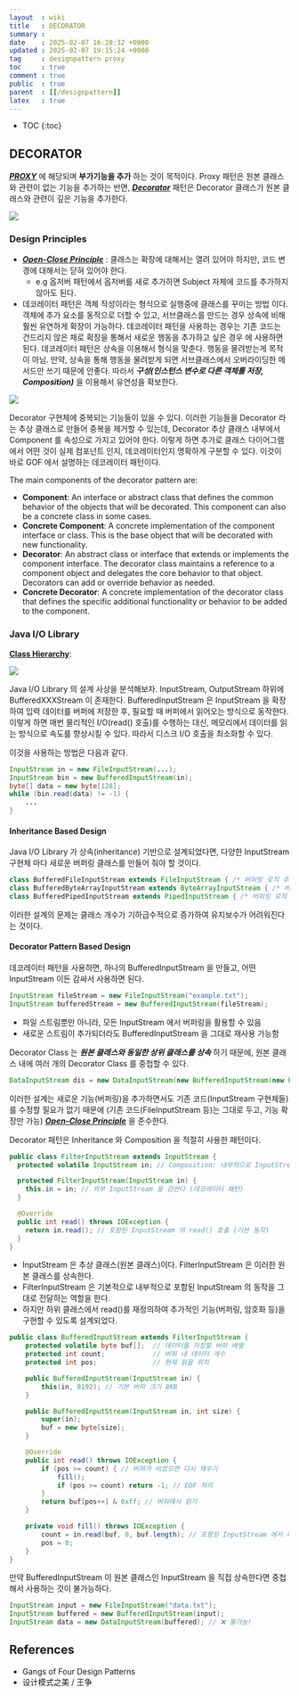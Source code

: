 ```yaml
---
layout  : wiki
title   : DECORATOR
summary : 
date    : 2025-02-07 16:28:32 +0900
updated : 2025-02-07 19:15:24 +0900
tag     : designpattern proxy
toc     : true
comment : true
public  : true
parent  : [[/designpattern]]
latex   : true
---
```

* TOC
{:toc}

## DECORATOR

___[PROXY](https://klarciel.net/wiki/designpattern/designpattern-proxy/)___ 에 해당되며 __부가기능을 추가__ 하는 것이 목적이다.
Proxy 패턴은 원본 클래스와 관련이 없는 기능을 추가하는 반면, ___[Decorator](https://en.wikipedia.org/wiki/Decorator_pattern)___ 패턴은 Decorator 클래스가 원본 클래스와 관련이 깊은 기능을 추가한다.

![](/resource/wiki/designpattern-decorator/decorator_meaning.png)

### Design Principles

- ___[Open-Close Principle](https://klarciel.net/wiki/oop/oop-solid/)___ : 클래스는 확장에 대해서는 열려 있어야 하지만, 코드 변경에 대해서는 닫혀 있어야 한다.
  - e.g 옵저버 패턴에서 옵저버를 새로 추가하면 Subject 자체에 코드를 추가하지 않아도 된다.
- 데코레이터 패턴은 객체 작성이라는 형식으로 실행중에 클래스를 꾸미는 방법 이다. 객체에 추가 요소를 동적으로 더할 수 있고, 서브클래스를 만드는 경우 상속에 비해 훨씬 유연하게 확장이 가능하다. 데코레이터 패턴을 사용하는 경우는 기존 코드는 건드리지 않은 채로 확장을 통해서 새로운 행동을 추가하고 싶은 경우 에 사용하면 된다. 데코레이터 패턴은 상속을 이용해서 형식을 맞춘다. 행동을 물려받는게 목적이 아님. 만약, 상속을 통해 행동을 물려받게 되면 서브클래스에서 오버라이딩한 메서드만 쓰기 때문에 안좋다. 따라서 ___구성(인스턴스 변수로 다른 객체를 저장, Composition)___ 을 이용해서 유연성을 확보한다.

![](/resource/wiki/designpattern-decorator/decorator_structure.png)

Decorator 구현체에 중복되는 기능들이 있을 수 있다. 이러한 기능들을 Decorator 라는 추상 클래스로 만들어 중복을 제거할 수 있는데, Decorator 추상 클래스 내부에서 Component 를 속성으로 가지고 있어야 한다. 이렇게 하면 추가로 클래스 다이어그램에서 어떤 것이 실제 컴포넌트 인지, 데코레이터인지 명확하게 구분할 수 있다. 이것이 바로 GOF 에서 설명하는 데코레이터 패턴이다.

The main components of the decorator pattern are:
- __Component__: An interface or abstract class that defines the common behavior of the objects that will be decorated. This component can also be a concrete class in some cases.
- __Concrete Component__: A concrete implementation of the component interface or class. This is the base object that will be decorated with new functionality.
- __Decorator__: An abstract class or interface that extends or implements the component interface. The decorator class maintains a reference to a component object and delegates the core behavior to that object. Decorators can add or override behavior as needed.
- __Concrete Decorator__: A concrete implementation of the decorator class that defines the specific additional functionality or behavior to be added to the component.

### Java I/O Library

__[Class Hierarchy](https://docs.oracle.com/javase/8/docs/api/java/io/package-tree.html)__:

![](/resource/wiki/designpattern-decorator/java-io-library-class-hierarchy.png)

Java I/O Library 의 설계 사상을 분석해보자. InputStream, OutputStream 하위에 BufferedXXXStream 이 존재한다.
BufferedInputStream 은 InputStream 을 확장하여 입력 데이터를 버퍼에 저장한 후, 필요할 때 버퍼에서 읽어오는 방식으로 동작한다.
이렇게 하면 매번 물리적인 I/O(read() 호출)를 수행하는 대신, 메모리에서 데이터를 읽는 방식으로 속도를 향상시킬 수 있다. 따라서 디스크 I/O 호출을 최소화할 수 있다.

이것을 사용하는 방법은 다음과 같다.

```java
InputStream in = new FileInputStream(...);
InputStream bin = new BufferedInputStream(in);
byte[] data = new byte[128];
while (bin.read(data) != -1) {
    ...    
}
```

#### Inheritance Based Design

Java I/O Library 가 상속(inheritance) 기반으로 설계되었다면, 다양한 InputStream 구현체 마다 새로운 버퍼링 클래스를 만들어 줘야 할 것이다.

```java
class BufferedFileInputStream extends FileInputStream { /* 버퍼링 로직 추가 */ }
class BufferedByteArrayInputStream extends ByteArrayInputStream { /* 버퍼링 로직 추가 */ }
class BufferedPipedInputStream extends PipedInputStream { /* 버퍼링 로직 추가 */ }
```

이러한 설계의 문제는 클래스 개수가 기하급수적으로 증가하여 유지보수가 어려워진다는 것이다.

#### Decorator Pattern Based Design

데코레이터 패턴을 사용하면, 하나의 BufferedInputStream 을 만들고, 어떤 InputStream 이든 감싸서 사용하면 된다.

```java
InputStream fileStream = new FileInputStream("example.txt");
InputStream bufferedStream = new BufferedInputStream(fileStream);
```

- 파일 스트림뿐만 아니라, 모든 InputStream 에서 버퍼링을 활용할 수 있음
- 새로운 스트림이 추가되더라도 BufferedInputStream 을 그대로 재사용 가능함

Decorator Class 는 ___원본 클래스와 동일한 상위 클래스를 상속___ 하기 때문에, 원본 클래스 내에 여러 개의 Decorator Class 를 중첩할 수 있다.

```java
DataInputStream dis = new DataInputStream(new BufferedInputStream(new FileInputStream("example.txt")));
```

이러한 설계는 새로운 기능(버퍼링)을 추가하면서도 기존 코드(InputStream 구현체들)를 수정할 필요가 없기 때문에
(기존 코드(FileInputStream 등)는 그대로 두고, 기능 확장만 가능) ___[Open-Close Principle](https://klarciel.net/wiki/oop/oop-solid/)___ 을 준수한다.

Decorator 패턴은 Inheritance 와 Composition 을 적절히 사용한 패턴이다.

```java
public class FilterInputStream extends InputStream {
  protected volatile InputStream in; // Composition: 내부적으로 InputStream 을 포함

  protected FilterInputStream(InputStream in) {
    this.in = in; // 외부 InputStream 을 감싼다 (데코레이터 패턴)
  }

  @Override
  public int read() throws IOException {
    return in.read(); // 포함된 InputStream 의 read() 호출 (기본 동작)
  }
}

```

- InputStream 은 추상 클래스(원본 클래스)이다. FilterInputStream 은 이러한 원본 클래스를 상속한다.
- FilterInputStream 은 기본적으로 내부적으로 포함된 InputStream 의 동작을 그대로 전달하는 역할을 한다.
- 하지만 하위 클래스에서 read()를 재정의하여 추가적인 기능(버퍼링, 암호화 등)을 구현할 수 있도록 설계되었다.

```java
public class BufferedInputStream extends FilterInputStream {
    protected volatile byte buf[];  // 데이터를 저장할 버퍼 배열
    protected int count;            // 버퍼 내 데이터 개수
    protected int pos;              // 현재 읽을 위치

    public BufferedInputStream(InputStream in) { 
        this(in, 8192); // 기본 버퍼 크기 8KB
    }

    public BufferedInputStream(InputStream in, int size) { 
        super(in);
        buf = new byte[size]; 
    }

    @Override
    public int read() throws IOException {
        if (pos >= count) { // 버퍼가 비었으면 다시 채우기
            fill();
            if (pos >= count) return -1; // EOF 처리
        }
        return buf[pos++] & 0xff; // 버퍼에서 읽기
    }

    private void fill() throws IOException {
        count = in.read(buf, 0, buf.length); // 포함된 InputStream 에서 데이터 읽기
        pos = 0;
    }
}
```

만약 BufferedInputStream 이 원본 클래스인 InputStream 을 직접 상속한다면 중첩해서 사용하는 것이 불가능하다.

```java
InputStream input = new FileInputStream("data.txt");
InputStream buffered = new BufferedInputStream(input);
InputStream data = new DataInputStream(buffered); // ❌ 불가능!
```

## References

- Gangs of Four Design Patterns
- 设计模式之美 / 王争